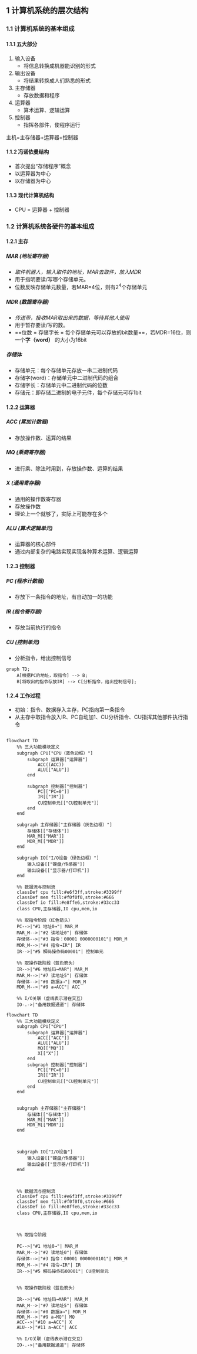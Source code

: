 ## 1 计算机系统的层次结构

### 1.1 计算机系统的基本组成


#### 1.1.1 五大部分

1. 输入设备
	- 将信息转换成机器能识别的形式
2. 输出设备
	 - 将结果转换成人们熟悉的形式
3. 主存储器
	- 存放数据和程序
4. 运算器
	- 算术运算、逻辑运算
5. 控制器 
	- 指挥各部件，使程序运行

主机=主存储器+运算器+控制器

#### 1.1.2 冯诺依曼结构
- 首次提出“存储程序”概念
- 以运算器为中心
- 以存储器为中心

#### 1.1.3 现代计算机结构
- CPU = 运算器 + 控制器

### 1.2 计算机系统各硬件的基本组成

#### 1.2.1 主存

##### MAR (地址寄存器)

- *取件机器人，输入取件的地址，MAR去取件，放入MDR*
- 用于指明要读/写哪个存储单元。
- 位数反映存储单元数量，若MAR=4位，则有$2^4$个存储单元
##### MDR (数据寄存器)

- *传送带，接收MAR取出来的数据，等待其他人使用*
- 用于暂存要读/写的数。
- ==位数 = 存储字长 = 每个存储单元可以存放的bit数量==，若MDR=16位，则一个**字（word）** 的大小为16bit

##### 存储体


- 存储单元：每个存储单元存放一串二进制代码
- 存储字(word)：存储单元中二进制代码的组合
- 存储字长：存储单元中二进制代码的位数
- 存储元：即存储二进制的电子元件，每个存储元可存1bit


#### 1.2.2 运算器
##### ACC (累加计数器)

- 存放操作数、运算的结果
##### MQ (乘商寄存器)

- 进行乘、除法时用到，存放操作数、运算的结果
##### X (通用寄存器)

- 通用的操作数寄存器
- 存放操作数
- 理论上一个就够了，实际上可能存在多个


##### **ALU (算术逻辑单元)**

- 运算器的核心部件
- 通过内部复杂的电路实现实现各种算术运算、逻辑运算

#### 1.2.3 控制器
##### PC (程序计数器)

- 存放下一条指令的地址，有自动加一的功能


#####  IR (指令寄存器)

- 存放当前执行的指令

#####  **CU (控制单元)**

- 分析指令，给出控制信号

~~~mermaid
graph TD;
    A[根据PC的地址，取指令] --> B;
	B[将取出的指令存放IR] --> C[分析指令，给出控制信号];
~~~

#### 1.2.4 工作过程


- 初始：指令、数据存入主存，PC指向第一条指令
- 从主存中取指令放入IR、PC自动加1、CU分析指令、CU指挥其他部件执行指令

~~~mermaid

flowchart TD
    %% 三大功能模块定义
    subgraph CPU["CPU（蓝色边框）"]
        subgraph 运算器["运算器"]
            ACC((ACC))
            ALU[["ALU"]]
        end
        
        subgraph 控制器["控制器"]
            PC[["PC=0"]]
            IR[["IR"]]
            CU控制单元[["CU控制单元"]]
        end
    end

    subgraph 主存储器["主存储器（灰色边框）"]
        存储体[["存储体"]]
        MAR_M[["MAR"]]
        MDR_M[["MDR"]]
    end

    subgraph IO["I/O设备（绿色边框）"]
        输入设备[["键盘/传感器"]]
        输出设备[["显示器/打印机"]]
    end

    %% 数据流与控制流
    classDef cpu fill:#e6f3ff,stroke:#3399ff
    classDef mem fill:#f0f0f0,stroke:#666
    classDef io fill:#e8ffe6,stroke:#33cc33
    class CPU,主存储器,IO cpu,mem,io

    %% 取指令阶段（红色箭头）
    PC-->|"#1 地址0→"| MAR_M
    MAR_M-->|"#2 读地址0"| 存储体
    存储体-->|"#3 指令：00001 0000000101"| MDR_M
    MDR_M-->|"#4 指令→IR"| IR
    IR-->|"#5 解码操作码00001"| 控制单元

    %% 取操作数阶段（蓝色箭头）
    IR-->|"#6 地址码→MAR"| MAR_M
    MAR_M-->|"#7 读地址5"| 存储体
    存储体-->|"#8 数据a→"| MDR_M
    MDR_M-->|"#9 a→ACC"| ACC

    %% I/O关联（虚线表示潜在交互）
    IO-.->|"备用数据通道"| 存储体

~~~


~~~mermaid
flowchart TD
    %% 三大功能模块定义
    subgraph CPU["CPU"]
        subgraph 运算器["运算器"]
            ACC[["ACC"]]
            ALU[["ALU"]]
            MQ[["MQ"]]
            X[["X"]]
        end
        subgraph 控制器["控制器"]
            PC[["PC=0"]]
            IR[["IR"]]
            CU控制单元[["CU控制单元"]]
        end
    end
  

    subgraph 主存储器["主存储器"]
        存储体[["存储体"]]
        MAR_M[["MAR"]]
        MDR_M[["MDR"]]
    end

  

    subgraph IO["I/O设备"]
        输入设备[["键盘/传感器"]]
        输出设备[["显示器/打印机"]]
    end

  

    %% 数据流与控制流
    classDef cpu fill:#e6f3ff,stroke:#3399ff
    classDef mem fill:#f0f0f0,stroke:#666
    classDef io fill:#e8ffe6,stroke:#33cc33
    class CPU,主存储器,IO cpu,mem,io

  

    %% 取指令阶段

    PC-->|"#1 地址0→"| MAR_M
    MAR_M-->|"#2 读地址0"| 存储体
    存储体-->|"#3 指令：00001 0000000101"| MDR_M
    MDR_M-->|"#4 指令→IR"| IR
    IR-->|"#5 解码操作码00001"| CU控制单元
  

    %% 取操作数阶段（蓝色箭头）

    IR-->|"#6 地址码→MAR"| MAR_M
    MAR_M-->|"#7 读地址5"| 存储体
    存储体-->|"#8 数据a→"| MDR_M
    MDR_M-->|"#9 a→MQ"| MQ
    ACC-->|"#10 a→ACC"| X
    ALU-->|"#11 a→ACC"| ACC

    %% I/O关联（虚线表示潜在交互）
    IO-.->|"备用数据通道"| 存储体
~~~

